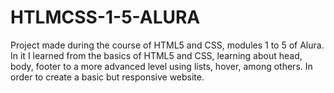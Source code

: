 # HTLMCSS-1-5-ALURA
Project made during the course of HTML5 and CSS, modules 1 to 5 of Alura. In it I learned from the basics of HTML5 and CSS, learning about head, body, footer to a more advanced level using lists, hover, among others. In order to create a basic but responsive website.
